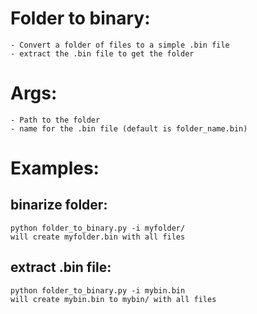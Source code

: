 # Folder to binary:
    - Convert a folder of files to a simple .bin file
    - extract the .bin file to get the folder

# Args:
    - Path to the folder
    - name for the .bin file (default is folder_name.bin)

# Examples:

## binarize folder:
    python folder_to_binary.py -i myfolder/
    will create myfolder.bin with all files

## extract .bin file:
    python folder_to_binary.py -i mybin.bin
    will create mybin.bin to mybin/ with all files

